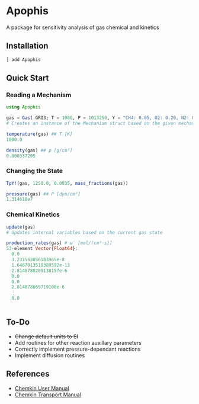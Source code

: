# Apophis
A package for sensitivity analysis of gas chemical and kinetics

## Installation
```julia
] add Apophis
```
## Quick Start
### Reading a Mechanism
```julia
using Apophis

gas = Gas(:GRI3; T = 1000, P = 1013250, Y = "CH4: 0.05, O2: 0.20, N2: 0.75")
# Creates an instance of the Mechanism struct based on the given mechanism data files

temperature(gas) ## T [K]
1000.0

density(gas) ## ρ [g/cm³]
0.000337205
```
### Changing the State
```julia
TρY!(gas, 1250.0, 0.0035, mass_fractions(gas))

pressure(gas) ## P [dyn/cm²]
1.314618e7
```
### Chemical Kinetics
```julia
update(gas)
# Updates internal variables based on the current gas state

production_rates(gas) # ω̇ [mol/(cm³⋅s)]
53-element Vector{Float64}:
  0.0
  3.231563056183965e-8
  1.6467013518389592e-13
 -2.8148788209138157e-6
  0.0
  0.0
  2.814878669719108e-6
  ⋮
  0.0
  
```
## To-Do
- ~~Change default units to SI~~
- Add routines for other reaction auxillary parameters
- Correctly implement pressure-dependant reactions
- Implement diffusion routines

## References
- [Chemkin User Manual](https://www3.nd.edu/~powers/ame.60636/chemkin2000.pdf)
- [Chemkin Transport Manual](https://www3.nd.edu/~powers/ame.60636/transport.pdf)
